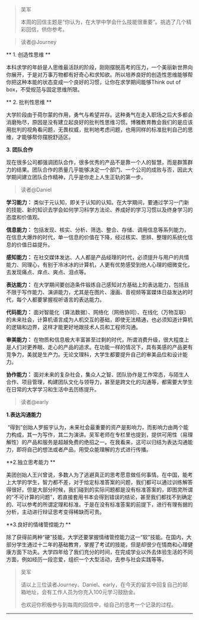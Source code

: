 > 吴军
> 
> 本周的回信主题是“你认为，在大学中学会什么技能很重要”。挑选了几个精彩回信，供你参考。

> 读者@Journey

 ** 1. 创造性思维 **

本科求学的年龄是人思维最活跃的阶段，刚刚摆脱高考的压力，一个美丽新世界向你展开，于是对万事万物都有好奇心和求知欲。所以培养良好的创造性思维能够帮你把这种本能的状态变成一个良好的习惯，让你在求学期间能够Think out of box，不受规范与固定思维所限。

 ** 2. 批判性思维 **

大学阶段由于荷尔蒙的作用，勇气与希望并存。这种勇气在走入职场之后大多都会消磨殆尽，原因是没有建立起良好的批判性思维习惯。博雅教育教会我们的是应该用批判的视角看问题，无畏权威，批判地考虑问题，也用同样的标准批判自己的思维，才能够帮你摆脱舒适区。 

 **3. 团队合作**  

现在很多公司都强调团队合作，很多优秀的产品不是靠一个人的智慧，而是群策群力的结果。团队合作的质量几乎能够决定一个部门、一个公司的成败与否，因此大学期间建立团队合作精神，几乎是你走上人生正轨的第一步。 

> 读者@Daniel

 **学习能力：** 类似于元认知，即关于认知的认知。在大学期间，要通过学习一门新的技能、新的知识去学会如何学习科学方法论、养成好的学习习惯以及终身学习的态度和价值观。 

 **信息能力：** 包括发现、核实、分析、筛选、整合、存储、调用信息等系列能力，在信息大爆炸的时代，单一信息的价值在下降，经过核实、思辨、整理的系统化信息的价值日益提升。 

 **感知能力：** 在社交媒体发达、人人都是产品经理的时代，必须提升与用户的共情能力、同理心，有别于冷冰冰的计算机，人更有优势感受到他人心理的细微变化，去发现痛点、痒点、爽点、泪点等。 

 **表达能力：** 在大学期间要创造条件锻炼自己感知对方基础上的表达能力，包括且不限于写作能力、演讲能力，尤其是在图片、漫画、音视频等富媒体日益发达的时代，每个人都要掌握视听语言的表达能力。 

 **代码能力：** 面对智能化（算法数据）、网络化（网络协同）、在线化（万物互联）的未来社会，计算机语言成为人机交互的基础，即使无法精通，也必须知道计算机的逻辑和边界，这样才能更好地跟技术人员和工程师沟通。 

 **审美能力：** 在物质和信息极大丰富甚至过剩的时代，所谓消费升级，很大程度上是人们对更养眼、走心的产品的追求。在功能一样的情况下，具有美感的产品更有竞争力，美就是生产力。无论文理科，大学生都要提升自己的审美品位和设计能力。 

 **协作能力：** 面对未来的复杂社会，集众人之智、团队协作是工作常态，与陌生人合作、项目管理，构建团队文化与领导力，甚至是跨文化的沟通等，都需要大学生在日常的大学学习和生活中去历练提升。 

> 读者@early

 **1.表达沟通能力**

 “得到”创始人罗振宇认为，未来社会最重要的资产是影响力，而影响力由两个能力构成，其一为写作，其二为演讲。吴军老师在专栏里也提到，提供可用性（易理解性）的产品和服务是超越免费的绝招之一。在我看来，这可以归结为表达沟通能力，即将自己的想法或者产品，用受众能理解的方式进行传播。 

 **2.独立思考能力 **

美团创始人王兴曾说，多数人为了逃避真正的思考愿意做任何事情。在中国，能考上大学的学生，智力都不差，对于给定标准答案的问题，我们都可以通过训练解答得很好。但是大部分时候，我们碰到的实际问题都是没有标准答案的，即图灵所谓的“不可计算的问题”，若直接套用书本会得到错误的结论，甚至我们都找不到确定的、可以参考的所谓定理和标准。于是在没有标准答案的前提下，进行有理有据的分析，主动进行辩证思考变得稀缺而可贵。 

 **3.良好的情绪管控能力 **

除了获得前两种“硬”技能，大学还要掌握情绪管控能力这一“软”技能。在国内，大部分学生通过十二年的基础教育，掌握了考试的技能，但是却很少在情商和心理健康方面下功夫。大学四年给了我们充分的时间，在完成学业以外去体验生活的不同方面，例如经历一段恋爱，组织一个大型活动，去参与社会实践等等。  

> 吴军
> 
> 请以上三位读者Journey、Daniel、early，在今天的留言中回复自己的邮箱地址，会有工作人员为你充入100元学习鼓励金。
> 
> 也欢迎你积极参与到每周的回信中，给自己的思考一个记录的过程。

---
